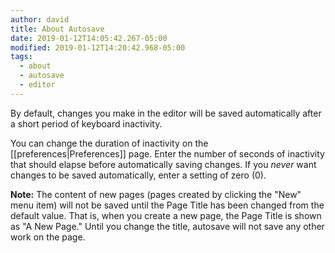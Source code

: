 ```yaml
---
author: david
title: About Autosave
date: 2019-01-12T14:05:42.267-05:00
modified: 2019-01-12T14:20:42.968-05:00
tags:
  - about
  - autosave
  - editor
---
```


By default, changes you make in the editor will be saved automatically after a short period of keyboard inactivity.

You can change the duration of inactivity on the [[preferences|Preferences]] page. Enter the number of seconds of inactivity that should elapse before automatically saving changes. If you _never_ want changes to be saved automatically, enter a setting of zero (0).

**Note:** The content of new pages (pages created by clicking the "New" menu item) will not be saved until the Page Title has been changed from the default value. That is, when you create a new page, the Page Title is shown as "A New Page."​ Until you change the title, autosave will not save any other work on the page.